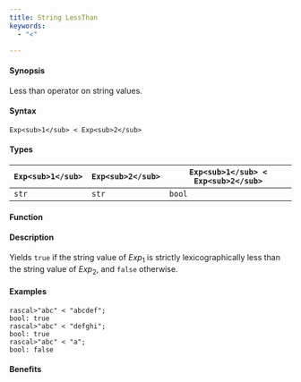 ```yaml
---
title: String LessThan
keywords:
  - "<"

---
```


#### Synopsis

Less than operator on string values.

#### Syntax

`Exp<sub>1</sub> < Exp<sub>2</sub>`

#### Types


| `Exp<sub>1</sub>` | `Exp<sub>2</sub>` | `Exp<sub>1</sub> < Exp<sub>2</sub>`  |
| --- | --- | --- |
| `str`     |  `str`    | `bool`                |


#### Function

#### Description

Yields `true` if the string value of _Exp_<sub>1</sub> is strictly lexicographically less
than the string value of _Exp_<sub>2</sub>, and `false` otherwise.

#### Examples


```rascal-shell
rascal>"abc" < "abcdef";
bool: true
rascal>"abc" < "defghi";
bool: true
rascal>"abc" < "a";
bool: false
```

#### Benefits


